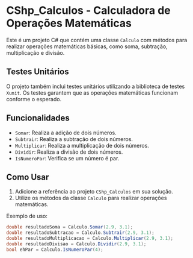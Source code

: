 # CShp_Calculos - Calculadora de Operações Matemáticas

Este é um projeto C# que contém uma classe `Calculo` com métodos para realizar operações matemáticas básicas, como soma, subtração, multiplicação e divisão.

## Testes Unitários

O projeto também inclui testes unitários utilizando a biblioteca de testes `Xunit`. Os testes garantem que as operações matemáticas funcionam conforme o esperado.

## Funcionalidades

- `Somar`: Realiza a adição de dois números.
- `Subtrair`: Realiza a subtração de dois números.
- `Multiplicar`: Realiza a multiplicação de dois números.
- `Dividir`: Realiza a divisão de dois números.
- `IsNumeroPar`: Verifica se um número é par.

## Como Usar

1. Adicione a referência ao projeto `CShp_Calculos` em sua solução.
2. Utilize os métodos da classe `Calculo` para realizar operações matemáticas.

Exemplo de uso:

```csharp
double resultadoSoma = Calculo.Somar(2.9, 3.1);
double resultadoSubtracao = Calculo.Subtrair(2.9, 3.1);
double resultadoMultiplicacao = Calculo.Multiplicar(2.9, 3.1);
double resultadoDivisao = Calculo.Dividir(2.9, 3.1);
bool ehPar = Calculo.IsNumeroPar(4);
